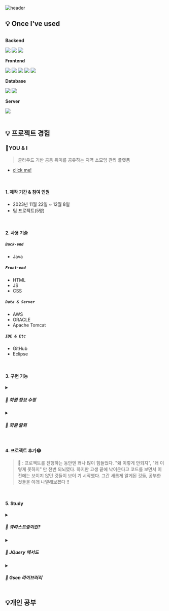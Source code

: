 ![header](https://capsule-render.vercel.app/api?type=waving&color=timeGradient&text=Welcome%20to%20채린's%20GitHub%20🙌&animation=twinkling&fontSize=35&fontAlignY=40&fontAlign=50&height=250)

## 💡 Once I've used
<div style="display:flex; flex-direction:column; align-items:flex-start;">
    <!-- Backend -->
    <p><strong>Backend</strong></p>
    <div>
      <img src="https://img.shields.io/badge/Python-3776AB?style=for-the-badge&logo=Python&logoColor=white">
        <img src="https://img.shields.io/badge/Java-007396?style=for-the-badge&logo=Java&logoColor=white"> 
        <img src="https://img.shields.io/badge/Spring-6DB33FF?style=for-the-badge&logo=spring&logoColor=white">
    </div>
      <!-- Frontend -->
    <p><strong>Frontend</strong></p>
    <div>
        <img src="https://img.shields.io/badge/html5-E34F26?style=flat-square&logo=html5&logoColor=white"> 
        <img src="https://img.shields.io/badge/css-1572B6?style=flat-square&logo=css3&logoColor=white"> 
        <img src="https://img.shields.io/badge/javascript-F7DF1E?style=flat-square&logo=javascript&logoColor=black"> 
        <img src="https://img.shields.io/badge/bootstrap-7952B3?style=flat-square&logo=bootstrap&logoColor=white">
        <img src="https://img.shields.io/badge/jQuery-0769AD?style=flat-square&logo=jQuery&logoColor=white">
    </div>
    <!-- Database -->
    <p><strong>Database</strong></p>
    <div>
        <img src="https://img.shields.io/badge/oracle-F80000?style=for-the-badge&logo=oracle&logoColor=white"> 
        <img src="https://img.shields.io/badge/mysql-4479A1?style=for-the-badge&logo=mysql&logoColor=white"> 
    </div>
    <!-- Server -->
    <p><strong>Server</strong></p>
    <div>
        <img src="https://img.shields.io/badge/apache tomcat-F8DC75?style=for-the-badge&logo=apachetomcat&logoColor=black">
    </div> 
</div><br>
</div>


## 💡 프로젝트 경험 
### 📌YOU & I
> 클라우드 기반 공통 취미를 공유하는 지역 소모임 관리 플랫폼
- [click me!](https://github.com/2023-SMHRD-IS-CLOUD-1/YOU-I)

</br>

#### 1. 제작 기간 & 참여 인원
- 2023년 11월 22일 ~ 12월 8일
- 팀 프로젝트(5명)

</br>

#### 2. 사용 기술
##### `Back-end`
  - Java

##### `Front-end`
  - HTML
  - JS
  - CSS
    
##### `Data & Server`
  - AWS
  - ORACLE
  - Apache Tomcat

##### `IDE & Etc`
  - GitHub
  - Eclipse
    
</br>

#### 3. 구현 기능
<details><summary><h5>📍 회원 정보 수정</h5></summary>
<div><h6>mypg.html</h6></div>
<div markdown="1">

    // 수정 버튼을 클릭하면 이벤트 발생
    $("#mybtn").on("click", () => {

	var inputValues = [];

 	// input태그(닉네임, 연락처, 활동지역)에 정보를 입력받고, 입력받은 데이터를 inputValues 리스트에 추가
	$(".ip").each(function() {
		var value = $(this).val();
		inputValues.push(value);
	});
 
	var mypCtValues = [];

 	// select태그에 정보를 입력받고, 입력받은 데이터를 mypCtValues 리스트에 추가
	$(".mypCt").each(function() {
		var value = $(this).val();
		mypCtValues.push(value);
	});

	var sendObj = { nick: inputValues[0], phone: inputValues[1], region: inputValues[2], ct1: mypCtValues[0]};
	$.ajax({
		// UpdateMyPage.do페이지에 요청
		url: "UpdateMyPage.do",
  		// UpdateMyPage.do페이지에 데이터 보내기
		data: sendObj,
		dataType: "json",
		success: function() {
		},
		error: function(e) {
		}
		})
	})

</div>

<div><h6>UpdateMyPageService.java</h6></div>
<div markdown="1">
		
		public class UpdateMyPageService implements Command {
		@Override
		public String execute(HttpServletRequest request, HttpServletResponse response)
			throws ServletException, IOException {
	
			request.setCharacterEncoding("utf-8");
			response.setContentType("text/html;charset=utf-8");
			
			HttpSession session = request.getSession(); 
			String user_id = (String) session.getAttribute("id");
			String nick =request.getParameter("nick");
			String phone =request.getParameter("phone");
			String region =request.getParameter("region");
			String ct1 =request.getParameter("ct1");
	  
			User_DTO u_dt = new User_DTO();
			u_dt.setId(user_id);
			u_dt.setNick(nick);
			u_dt.setPhone(phone);
			u_dt.setRegion(region);
			u_dt.setHobby(ct1);
			
			User_DAO dao = new User_DAO();
			int row = dao.update(u_dt);
			
			if(row > 0 ) {
				return "redirect:/Gomypg.do";
			}
			else {
				return "redirect:/Gomypg.do";
			}
			
		}
	
	   }
    
</div>

<div><h6>User_DAO : update()</h6></div>
<div markdown="1">
	
	public int update(User_DTO dto) {
		SqlSession sqlSession = factory.openSession(true);
		int row = sqlSession.update("update", dto);
		sqlSession.close();
		return row;
	}

</div>

<div><h6>Mapper.xml : id="update"</h6></div>
<div markdown="1">
	
	<update id="update" parameterType="com.YOU_I.model.User_DTO">
		UPDATE tbl_user
		SET
		nick=#{nick}, phone=#{phone}, region=#{region}, hobby=#{hobby}
		WHERE id = #{id}
	</update>

</div>
 </details>

 <details><summary><h5>📍 회원 탈퇴</h5></summary>
<div><h6>mypg.html</h6></div>
<div markdown="1">

    // 탈퇴 버튼을 클릭하면 이벤트 발생
    $("#popupsub").on("click", function() {
    
		var sendObj = { id: $("#userId").val(), pw: $("#userPw").val() };
		$.ajax({

			url: "unregister.do",
			data: sendObj,
			dataType: "json",
			success: function() {

				alert("회원탈퇴에 성공하셨습니다. 이용해주셔서 감사합니다.");
				window.location.href = 	"http://localhost:8081/YOU_I/Gomainpg.do";
			},
			error: function(e) {
				alert("아이디와 비밀번호가 일치하지않습니다.");
			}
			})
		})
	}

</div>

<div><h6>unregisterService.java</h6></div>
<div markdown="1">
		
	public class unregisterService implements Command {
	@Override
	public String execute(HttpServletRequest request, HttpServletResponse response)
			throws ServletException, IOException {
   		response.setContentType("text/html;charset=utf-8");
		PrintWriter out = response.getWriter();

		String u_id = request.getParameter("id");
		String u_pw = request.getParameter("pw");

		User_DTO u_DTO = new User_DTO();
		u_DTO.setId(u_id);
		u_DTO.setPw(u_pw);

		User_DAO dao = new User_DAO();
		int res = dao.unregister(u_DTO);
		
		if(res>0) {
			out.print("{\"name\":\""+res+"\"}");	
		}
		return null;
	}

	}	
    
</div>

<div><h6>User_DAO : unregister()</h6></div>
<div markdown="1">
	
		public int unregister(User_DTO dto) {
		
		SqlSession sqlSession = factory.openSession(true);
		int res = sqlSession.delete("unregister", dto);
		sqlSession.close();
		return res;
		
	}

</div>

<div><h6>Mapper.xml : id="unregister"</h6></div>
<div markdown="1">
	
	<delete id="unregister" parameterType="com.YOU_I.model.User_DTO">
		DELETE FROM TBL_USER
		WHERE
		id = #{id} AND pw = #{pw}
	</delete>

</div>
 </details>
 

</br>

#### 4. 프로젝트 후기😂
> 👩 : 프로젝트를 진행하는 동안엔 꽤나 많이 힘들었다. "왜 이렇게 안되지", "왜 이렇게 못하지" 만
       천번 되뇌였다. 하지만 고생 끝에 낙이온다고 코드를 보면서 이전에는 보이지 않던 것들이 보이 
      기 시작했다. 그간 새롭게 알게된 것들, 공부한 것들을 아래 나열해보겠다 !!
</br>

#### 5. Study
<details><summary><h5>📍 쿼리스트링이란?</h5></summary>
<div>1. 우리가 진행한 프로젝트에서는 각 그룹마다 커뮤니티 페이지가 존재했다.</div>
<div>2. 그렇다면 사용자가 커뮤니티 페이지에 접속했을 때 각 사용자에 따라 가입한 그룹의 정보만을 화면에 보여줘야 한다.</div>
<div>3. 또한, 페이지가 이동되더라도 서버측에 보내야하는 데이터의 값들이 사라지면 안됐다.</div>
<div>4. 따라서 URL의 뒤에 입력 데이터를 함께 제공하는 가장 단순한 데이터 전달 방법이자 웹개발에서 데이터를 요청하는 방식 중 주로 GET방식으로 데이터를 요청할 때 쓰이는 방법인 쿼리스트링 방식을 생각하게 됐다.</div>
<h4>"리소스?이름=값" 형식.</h4>
<div markdown="1">

    $(document).ready(function(){
        $.ajax({
            url: 'getGroupName.do?groupNo=' + GroupNo,
            dataType: 'json',
            success: function(data){
                
        })
        });

</div>
 </details>

<details><summary><h5>📍 JQuery 메서드</h5></summary>
<div><h7> $(선택자).html(); -> 선택한 요소에 하위 요소들을 반환.</h7></div>
<div><h7> $(선택자).text(); -> 선택한 요소 안에 텍스트만을 반환</h7></div> 
<div><h7> $(선택자).hide(); -> 선택한 요소를 숨기기</h7></div>
<div><h7> $(선택자).show(); -> 선택한 요소를 표시하기</h7></div>
<div><h7> $(선택자).slideToggle(); -> 숨겨져 있던 요소는 아래로 펼쳐지며 노출되고, 노출되어 있던 요소는 위로 접으면서 숨김</h7></div>
<div><h7> $(선택자).css("스타일 속성 이름", "속성 값"); -> 해당 선택자에 원하는 스타일 부여</h7></div>
<div><h7> $(선택자).attr("속성 이름", "속성 값"); -> 해당 선택자에 속성값 설정하기</h7></div>
 </details>

<details><summary><h5>📍 Gson 라이브러리</h5></summary>
<div><h7>Gson라이브러리란 Google에서 만든 Java용 라이브러리로, JSON 데이터와 Java 객체 간의 변환을 쉽게 할 수 있도록 도와주는 도구이다. 프로젝트에서 각 그룹마다 소속된 사용자들의 닉네임, 연락처, 직급 등의 정보를 객체 배열 형태로 가져오기 위해 사용했다. </h7></div> 
<p></p>
<div markdown="1">

	public class memberInfoService implements Command {
	@Override
		public String execute(HttpServletRequest request, HttpServletResponse response)
			throws ServletException, IOException {
		
		response.setContentType("text/html;charset=utf-8");
		PrintWriter out = response.getWriter();

		request.setCharacterEncoding("utf-8");

		String groupNo = request.getParameter("groupNo");
		int groupNoInt = Integer.parseInt(groupNo);

		User_DTO dto = new User_DTO();
		dto.setGroupNo(groupNoInt);

		User_DAO dao = new User_DAO();
		List<User_DTO> res = dao.member(dto);


		if (res.isEmpty()) {
			out.print("false");
		} else {
			Gson gson = new Gson();
			String result = gson.toJson(res);
			out.print(result);
		}
		return null;
		}
	}

</div>
</details>


## 💡개인 공부








